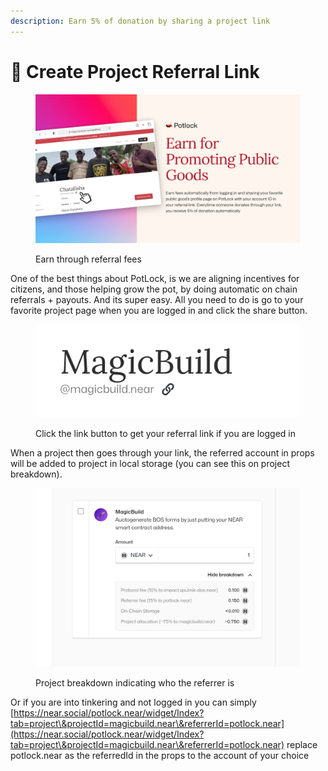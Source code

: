 ```yaml
---
description: Earn 5% of donation by sharing a project link
---
```


# 💸 Create Project Referral Link

<figure><img src="../.gitbook/assets/EarnFees.png" alt=""><figcaption><p>Earn through referral fees</p></figcaption></figure>

One of the best things about PotLock, is we are aligning incentives for citizens, and those helping grow the pot, by doing automatic on chain referrals + payouts. And its super easy. All you need to do is go to your favorite project page when you are logged in and click the share button.

<figure><img src="../.gitbook/assets/Screenshot 2023-11-06 at 10.12.23 PM.png" alt=""><figcaption><p>Click the link button to get your referral link if you are logged in</p></figcaption></figure>

When a project then goes through your link, the referred account in props will be added to project in local storage (you can see this on project breakdown).

<figure><img src="../.gitbook/assets/Screenshot 2023-11-06 at 10.14.03 PM.png" alt=""><figcaption><p>Project breakdown indicating who the referrer is</p></figcaption></figure>

Or if you are into tinkering and not logged in you can simply [https://near.social/potlock.near/widget/Index?tab=project\&projectId=magicbuild.near\&referrerId=potlock.near](https://near.social/potlock.near/widget/Index?tab=project\&projectId=magicbuild.near\&referrerId=potlock.near) replace potlock.near as the referredId in the props to the account of your choice&#x20;
